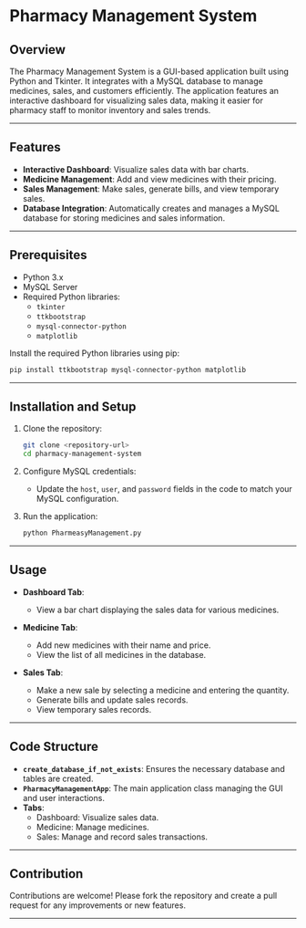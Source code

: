 # Pharmacy Management System

## Overview
The Pharmacy Management System is a GUI-based application built using Python and Tkinter. It integrates with a MySQL database to manage medicines, sales, and customers efficiently. The application features an interactive dashboard for visualizing sales data, making it easier for pharmacy staff to monitor inventory and sales trends.

---

## Features

- **Interactive Dashboard**: Visualize sales data with bar charts.
- **Medicine Management**: Add and view medicines with their pricing.
- **Sales Management**: Make sales, generate bills, and view temporary sales.
- **Database Integration**: Automatically creates and manages a MySQL database for storing medicines and sales information.

---

## Prerequisites

- Python 3.x
- MySQL Server
- Required Python libraries:
  - `tkinter`
  - `ttkbootstrap`
  - `mysql-connector-python`
  - `matplotlib`

Install the required Python libraries using pip:
```bash
pip install ttkbootstrap mysql-connector-python matplotlib
```

---

## Installation and Setup

1. Clone the repository:
   ```bash
   git clone <repository-url>
   cd pharmacy-management-system
   ```

2. Configure MySQL credentials:
   - Update the `host`, `user`, and `password` fields in the code to match your MySQL configuration.

3. Run the application:
   ```bash
   python PharmeasyManagement.py
   ```

---

## Usage

- **Dashboard Tab**:
  - View a bar chart displaying the sales data for various medicines.

- **Medicine Tab**:
  - Add new medicines with their name and price.
  - View the list of all medicines in the database.

- **Sales Tab**:
  - Make a new sale by selecting a medicine and entering the quantity.
  - Generate bills and update sales records.
  - View temporary sales records.

---

## Code Structure

- **`create_database_if_not_exists`**: Ensures the necessary database and tables are created.
- **`PharmacyManagementApp`**: The main application class managing the GUI and user interactions.
- **Tabs**:
  - Dashboard: Visualize sales data.
  - Medicine: Manage medicines.
  - Sales: Manage and record sales transactions.

---

## Contribution

Contributions are welcome! Please fork the repository and create a pull request for any improvements or new features.

---
